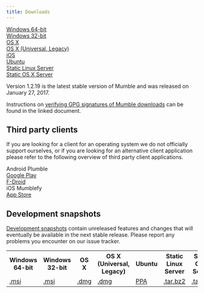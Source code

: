 ```yaml
---
title: Downloads
---
```


<div class="download-box-container">

<div class="download-box">
    <a href="windows-34">
        <span class="os os-windows" aria-hidden="true"></span>
        <span class="os-name">Windows 64-bit</span>
    </a>
</div>

<div class="download-box">
    <a href="windows-32">
        <span class="os os-windows" aria-hidden="true"></span>
        <span class="os-name">Windows 32-bit</span>
    </a>
</div>

<div class="download-box">
    <a href="osx">
        <span class="os os-mac" aria-hidden="true"></span>
        <span class="os-name">OS X</span>
    </a>
</div>

<div class="download-box">
    <a href="osx-universal">
        <span class="os os-mac" aria-hidden="true"></span>
        <span class="os-name">OS X (Universal, Legacy)</span>
    </a>
</div>

<div class="download-box">
    <a href="ios">
        <span class="os os-ios" aria-hidden="true"></span>
        <span class="os-name">iOS</span>
    </a>
</div>

<div class="download-box">
    <a href="ubuntu">
        <span class="os os-linux" aria-hidden="true"></span>
        <span class="os-name">Ubuntu</span>
    </a>
</div>

<div class="download-box">
    <a href="linux-static-server">
        <span class="os os-linux" aria-hidden="true"></span>
        <span class="os-name">Static Linux Server</span>
    </a>
</div>

<div class="download-box">
    <a href="osx-static-server">
        <span class="os os-mac" aria-hidden="true"></span>
        <span class="os-name">Static OS X Server</span>
    </a>
</div>

</div>

Version 1.2.19 is the latest stable version of Mumble and was released on January 27, 2017.

Instructions on [verifying GPG signatures of Mumble downloads](https://github.com/mumble-voip/mumble-gpg-signatures/blob/master/gpg.txt) can be found in the linked document.

## Third party clients

If you are looking for a client for an operating system we do not officially support ourselves, or if you are looking for an alternative client application please refer to the following overview of third party client applications.

<div class="download-box-container">

<div class="download-box">
    <span class="os os-android" aria-hidden="true"></span>
    <span class="os-name">Android</span>
    Plumble<br />
    <a href="https://play.google.com/store/apps/details?id=com.morlunk.mumbleclient.free">Google Play</a><br />
    <a href="https://f-droid.org/repository/browse/?fdid=com.morlunk.mumbleclient">F-Droid</a>
</div>

<div class="download-box">
    <span class="os os-ios" aria-hidden="true"></span>
    <span class="os-name">iOS</span>
    Mumblefy<br />
    <a href="https://itunes.apple.com/dk/app/mumblefy/id858752232">App Store</a>
</div>

</div>

## Development snapshots

[Development snapshots](https://dl.mumble.info/) contain unreleased features and changes that will eventually be available in the next stable release. Please report any problems you encounter on our issue tracker.

<table class="development-snapshots">
    <tr>
        <th>Windows 64-bit</th>
        <th>Windows 32-bit</th>
        <th>OS X</th>
        <th>OS X (Universal, Legacy)</th>
        <th>Ubuntu</th>
        <th>Static Linux Server</th>
        <th>Static OS X Server</th>
    </tr>
    <tr>
        <td>
            <a href="windows-64/snapshot">.msi</a>
        </td>
        <td>
            <a href="windows-32/snapshot">.msi</a>
        </td>
        <td>
            <a href="osx/snapshot">.dmg</a>
        </td>
        <td>
            <a href="osx-universal/snapshot">.dmg</a>
        </td>
        <td>
            <a href="ubuntu/snapshot">PPA</a>
        </td>
        <td>
            <a href="linux-static-server/snapshot">.tar.bz2</a>
        </td>
        <td>
            <a href="osx-static-server/snapshot">.tar.bz2</a>
        </td>
    </tr>
</table>
